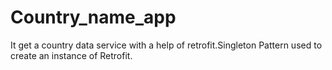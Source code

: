 # Country_name_app
 It get a country data service with a help of retrofit.Singleton Pattern used to create an instance of Retrofit.
